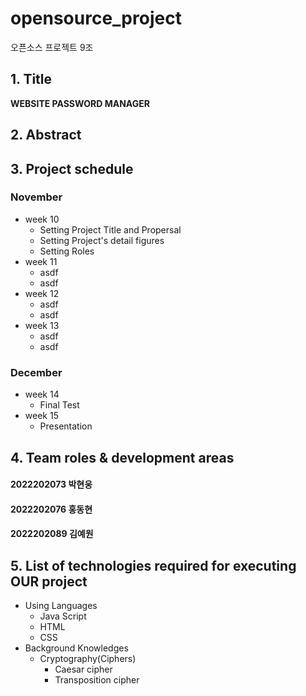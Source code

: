 # opensource_project
오픈소스 프로젝트 9조

## 1. Title
**WEBSITE PASSWORD MANAGER**

## 2. Abstract


## 3. Project schedule

### November
  * week 10
    - Setting Project Title and Propersal
    - Setting Project's detail figures
    - Setting Roles
  * week 11
    - asdf
    - asdf
  * week 12
    - asdf
    - asdf
  * week 13
    - asdf
    - asdf
### December
  * week 14
    - Final Test
  * week 15
    - Presentation

## 4. Team roles & development areas

#### 2022202073 박현웅

#### 2022202076 홍동현

#### 2022202089 김예원

## 5. List of technologies required for executing OUR project
* Using Languages
  - Java Script
  - HTML
  - CSS
* Background Knowledges
  - Cryptography(Ciphers)
    + Caesar cipher
    + Transposition cipher
